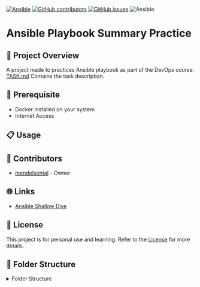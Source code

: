 [![Ansible](https://img.shields.io/badge/05_summary_practice-8A2BE2)]([https://](https://img.shields.io/badge/ansible_playbook_practice-8A2BE2))
[![GitHub contributors](https://img.shields.io/github/contributors/mendelsontal/ansible-practice)](https://github.com/mendelsontal/ansible-practice/graphs/contributors)
[![GitHub issues](https://img.shields.io/github/issues/coderjojo/creative-profile-readme)](https://github.com/mendelsontal/ansible-practice/issues)
![Ansible](https://img.shields.io/badge/Ansible-000000?style=flat&logo=ansible)

# Ansible Playbook Summary Practice

<!-- ABOUT THE PROJECT -->
## 📌 Project Overview
A project made to practices Ansible playbook as part of the DevOps course.
[TASK.md](./TASK.md)</span> Contains the task description.

<!-- PREREQUISITE -->
## 🧱 Prerequisite
- Docker installed on your system
- Internet Access

<!-- USAGE & STEPS-->
## 📋 Usage


<!-- CONTRIBUTORS -->
## 👥 Contributors
* [mendelsontal](https://github.com/mendelsontal) - Owner

<!-- LINKS -->
## 🌐 Links
* [Ansible Shallow Dive](https://gitlab.com/vaiolabs-io/ansible-shallow-dive)

## 📜 License
This project is for personal use and learning. Refer to the [License](./LICENSE) for more details.

<!-- FOLDER STRACTURE -->
## 📁 Folder Structure
<details><summary>Folder Structure</summary>
**📁 <span style="display: inline-block; margin-right: 20px;">[ansible-practice/](./)</span>** Root directory
- **📂 <span style="display: inline-block; margin-right: 20px;">[05_summary_practice/](05_summary_practice)</span>**
  - **📂 <span style="display: inline-block; margin-right: 20px;">[files/](05_summary_practice/files)</span>**
    - 📄 <span style="display: inline-block; margin-right: 20px;">[start.sh](05_summary_practice/files/start.sh)</span>
  - 📄 <span style="display: inline-block; margin-right: 20px;">[playbook.yaml](05_summary_practice/playbook.yaml)</span>
  - 📄 <span style="display: inline-block; margin-right: 20px;">[hosts.ini](05_summary_practice/hosts.ini)</span>
  - 📄 <span style="display: inline-block; margin-right: 20px;">[ansible.cfg](05_summary_practice/ansible.cfg)</span>
- 📄 <span style="display: inline-block; margin-right: 20px;">[README.md](README.md)</span>
- 📄 <span style="display: inline-block; margin-right: 20px;">[TASK.md](TASK.md)</span>
- 📄 <span style="display: inline-block; margin-right: 20px;">[.gitignore](.gitignore)</span>
- 📄 <span style="display: inline-block; margin-right: 20px;">[LICENSE](LICENSE)</span>
</details>